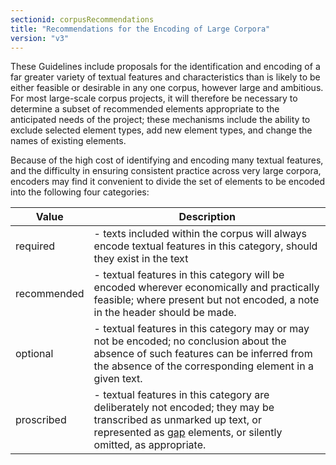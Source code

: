 ```yaml
---
sectionid: corpusRecommendations
title: "Recommendations for the Encoding of Large Corpora"
version: "v3"
---
```


These Guidelines include proposals for the identification and encoding of a far greater
variety of textual features and characteristics than is likely to be either feasible
or
desirable in any one corpus, however large and ambitious. For most large-scale corpus
projects, it will therefore be necessary to determine a subset of recommended elements
appropriate to the anticipated needs of the
project;
these mechanisms include the ability to exclude selected element types, add new element
types,
and change the names of existing elements.

Because of the high cost of identifying and encoding many textual features, and the
difficulty in ensuring consistent practice across very large corpora, encoders may
find it
convenient to divide the set of elements to be encoded into the following four categories:
<table class="table table-striped">
   <thead>
      <tr>
         <th>Value</th>
         <th>Description</th>
      </tr>
   </thead>
   <tbody>
      <tr>
         <td>required</td>
         <td> - texts included within the corpus will always encode textual features in this
            category, should they exist in the text
         </td>
      </tr>
      <tr>
         <td>recommended</td>
         <td> - textual features in this category will be encoded wherever economically and
            practically feasible; where present but not encoded, a note in the header should be
            made.
         </td>
      </tr>
      <tr>
         <td>optional</td>
         <td> - textual features in this category may or may not be encoded; no conclusion about
            the absence of such features can be inferred from the absence of the corresponding
            element
            in a given text.
         </td>
      </tr>
      <tr>
         <td>proscribed</td>
         <td> - textual features in this category are deliberately not encoded; they may be
            transcribed as unmarked up text, or represented as <a class="link_odd_elementSpec" href="{{ site.baseurl }}/{{ page.version }}/elements/gap.html">gap</a> elements, or
            silently omitted, as appropriate.
         </td>
      </tr>
   </tbody>
</table>


